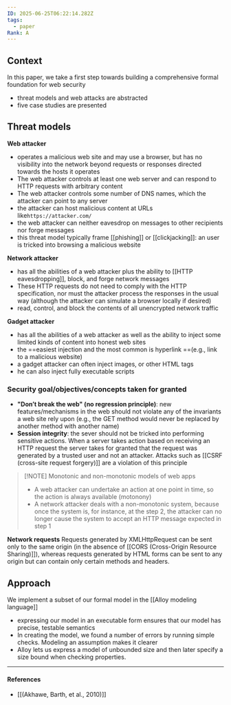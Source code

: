```yaml
---
ID: 2025-06-25T06:22:14.282Z
tags:
  - paper
Rank: A
---
```

## Context

In this paper, we take a first step towards building a comprehensive formal foundation for web security
- threat models and web attacks are abstracted
- five case studies are presented

## Threat models

**Web attacker**
- operates a malicious web site and may use a browser, but has no visibility into the network beyond requests or responses directed towards the hosts it operates
- The web attacker controls at least one web server and can respond to HTTP requests with arbitrary content
- The web attacker controls some number of DNS names, which the attacker can point to any server
- the attacker can host malicious content at URLs like`https://attacker.com/`
- the web attacker can neither eavesdrop on messages to other recipients nor forge messages
- this threat model typically frame [[phishing]] or [[clickjacking]]: an user is tricked into browsing a malicious website

**Network attacker**
- has all the abilities of a web attacker plus the ability to [[HTTP eavesdropping]], block, and forge network messages
- These HTTP requests do not need to comply with the HTTP specification, nor must the attacker process the responses in the usual way (although the attacker can simulate a browser locally if desired)
- read, control, and block the contents of all unencrypted network traffic

**Gadget attacker**
- has all the abilities of a web attacker as well as the ability to inject some limited kinds of content into honest web sites
- the ==easiest injection and the most common is hyperlink ==(e.g., link to a malicious website)
- a gadget attacker can often inject images, or other HTML tags
- he can also inject fully executable scripts

### Security goal/objectives/concepts taken for granted
- **"Don’t break the web" (no regression principle)**: new features/mechanisms in the web should not violate any of the invariants a web site rely upon (e.g., the GET method would never be replaced by another method with another name)
- **Session integrity**: the sever should not be tricked into performing sensitive actions. When a server takes action based on receiving an HTTP request the server takes for granted that the request was generated by a trusted user and not an attacker. Attacks such as [[CSRF (cross-site request forgery)]] are a violation of this principle

> [!NOTE] Monotonic and non-monotonic models of web apps
> - A web attacker can undertake an action at one point in time, so the action is always available (motonony)
> - A network attacker deals with a non-monotonic system, because once the system is, for instance, at the step 2, the attacker can no longer cause the system to accept an HTTP message expected in step 1

**Network requests**
Requests generated by XMLHttpRequest can be sent only to the same origin (in the absence of [[CORS (Cross-Origin Resource Sharing)]]), whereas requests generated by HTML forms can be sent to any origin but can contain only certain methods and headers.

## Approach

We implement a subset of our formal model in the [[Alloy modeling language]]
- expressing our model in an executable form ensures that our model has precise, testable semantics
- In creating the model, we found a number of errors by running simple checks. Modeling an assumption makes it clearer
- Alloy lets us express a model of unbounded size and then later specify a size bound when checking properties.

---
#### References
- [[(Akhawe, Barth, et al., 2010)]]
